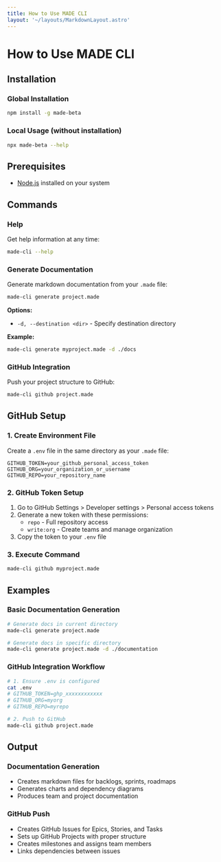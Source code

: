 ```yaml
---
title: How to Use MADE CLI
layout: '~/layouts/MarkdownLayout.astro' 
---
```


# How to Use MADE CLI

## Installation

### Global Installation
```bash
npm install -g made-beta
```

### Local Usage (without installation)
```bash
npx made-beta --help
```

## Prerequisites
- [Node.js](https://nodejs.org/en/download) installed on your system

## Commands

### Help
Get help information at any time:
```bash
made-cli --help
```

### Generate Documentation
Generate markdown documentation from your `.made` file:
```bash
made-cli generate project.made
```

**Options:**
- `-d, --destination <dir>` - Specify destination directory

**Example:**
```bash
made-cli generate myproject.made -d ./docs
```

### GitHub Integration
Push your project structure to GitHub:
```bash
made-cli github project.made
```

## GitHub Setup

### 1. Create Environment File
Create a `.env` file in the same directory as your `.made` file:

```env
GITHUB_TOKEN=your_github_personal_access_token
GITHUB_ORG=your_organization_or_username
GITHUB_REPO=your_repository_name
```

### 2. GitHub Token Setup
1. Go to GitHub Settings > Developer settings > Personal access tokens
2. Generate a new token with these permissions:
   - `repo` - Full repository access
   - `write:org` - Create teams and manage organization
3. Copy the token to your `.env` file

### 3. Execute Command
```bash
made-cli github myproject.made
```

## Examples

### Basic Documentation Generation
```bash
# Generate docs in current directory
made-cli generate project.made

# Generate docs in specific directory
made-cli generate project.made -d ./documentation
```

### GitHub Integration Workflow
```bash
# 1. Ensure .env is configured
cat .env
# GITHUB_TOKEN=ghp_xxxxxxxxxxxx
# GITHUB_ORG=myorg
# GITHUB_REPO=myrepo

# 2. Push to GitHub
made-cli github project.made
```

## Output

### Documentation Generation
- Creates markdown files for backlogs, sprints, roadmaps
- Generates charts and dependency diagrams
- Produces team and project documentation

### GitHub Push
- Creates GitHub Issues for Epics, Stories, and Tasks
- Sets up GitHub Projects with proper structure
- Creates milestones and assigns team members
- Links dependencies between issues